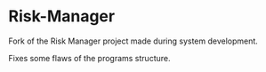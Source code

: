 # Risk-Manager

Fork of the Risk Manager project made during system development.

Fixes some flaws of the programs structure.
